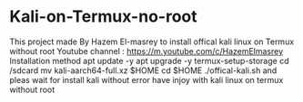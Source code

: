 # Kali-on-Termux-no-root
This project made By Hazem El-masrey to install offical kali linux on Termux without root
Youtube channel : https://m.youtube.com/c/HazemElmasrey
Installation method
apt update -y
apt upgrade -y
termux-setup-storage
cd /sdcard
mv kali-aarch64-full.xz $HOME
cd $HOME
./offical-kali.sh
and pleas wait for install kali without error
have injoy with kali linux on termux without root
